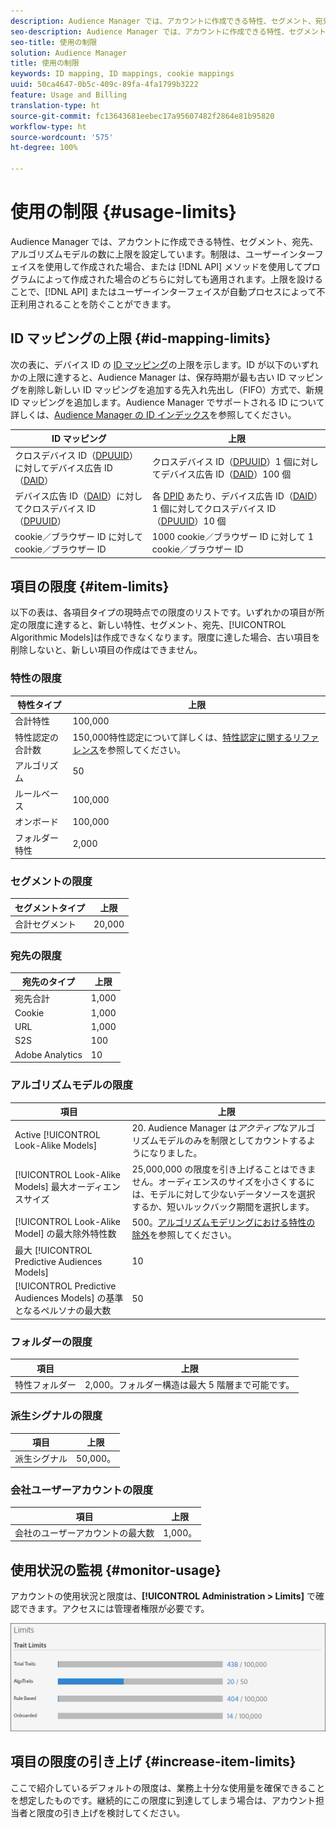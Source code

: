 ```yaml
---
description: Audience Manager では、アカウントに作成できる特性、セグメント、宛先、アルゴリズムモデルの数に上限を設定しています。制限は、ユーザーインターフェイスを使用して作成された場合、または API メソッドを使用してプログラムによって作成された場合のどちらに対しても適用されます。使用制限は、アドビの API やユーザーインターフェイへの不正アクセスを試みる可能性がある自動プロセスから Audience Manager を守るのに役立ちます。
seo-description: Audience Manager では、アカウントに作成できる特性、セグメント、宛先、アルゴリズムモデルの数に上限を設定しています。制限は、ユーザーインターフェイスを使用して作成された場合、または API メソッドを使用してプログラムによって作成された場合のどちらに対しても適用されます。使用制限は、アドビの API やユーザーインターフェイへの不正アクセスを試みる可能性がある自動プロセスから Audience Manager を守るのに役立ちます。
seo-title: 使用の制限
solution: Audience Manager
title: 使用の制限
keywords: ID mapping, ID mappings, cookie mappings
uuid: 50ca4647-0b5c-409c-89fa-4fa1799b3222
feature: Usage and Billing
translation-type: ht
source-git-commit: fc13643681eebec17a95607482f2864e81b95820
workflow-type: ht
source-wordcount: '575'
ht-degree: 100%

---
```



# 使用の制限 {#usage-limits}

Audience Manager では、アカウントに作成できる特性、セグメント、宛先、アルゴリズムモデルの数に上限を設定しています。制限は、ユーザーインターフェイスを使用して作成された場合、または [!DNL API] メソッドを使用してプログラムによって作成された場合のどちらに対しても適用されます。上限を設けることで、[!DNL API] またはユーザーインターフェイスが自動プロセスによって不正利用されることを防ぐことができます。

## ID マッピングの上限 {#id-mapping-limits}

次の表に、デバイス ID の [ID マッピング](../../integration/sending-audience-data/batch-data-transfer-explained/id-sync-http.md)の上限を示します。ID が以下のいずれかの上限に達すると、Audience Manager は、保存時期が最も古い ID マッピングを削除し新しい ID マッピングを追加する先入れ先出し（FIFO）方式で、新規 ID マッピングを追加します。Audience Manager でサポートされる ID について詳しくは、[Audience Manager の ID インデックス](../../reference/ids-in-aam.md)を参照してください。

| ID マッピング | 上限 |
|-----------|-------------- |
| クロスデバイス ID（[DPUUID](../../reference/ids-in-aam.md)）に対してデバイス広告 ID（[DAID](../../reference/ids-in-aam.md)） | クロスデバイス ID（[DPUUID](../../reference/ids-in-aam.md)）1 個に対してデバイス広告 ID（[DAID](../../reference/ids-in-aam.md)）100 個 |
| デバイス広告 ID（[DAID](../../reference/ids-in-aam.md)）に対してクロスデバイス ID（[DPUUID](../../reference/ids-in-aam.md)） | 各 [DPID](../../reference/ids-in-aam.md) あたり、デバイス広告 ID（[DAID](../../reference/ids-in-aam.md)）1 個に対してクロスデバイス ID（[DPUUID](../../reference/ids-in-aam.md)）10 個 |
| cookie／ブラウザー ID に対して cookie／ブラウザー ID | 1000 cookie／ブラウザー ID に対して 1  cookie／ブラウザー ID |

## 項目の限度 {#item-limits}

以下の表は、各項目タイプの現時点での限度のリストです。いずれかの項目が所定の限度に達すると、新しい特性、セグメント、宛先、[!UICONTROL Algorithmic Models]は作成できなくなります。限度に達した場合、古い項目を削除しないと、新しい項目の作成はできません。

### 特性の限度

| 特性タイプ | 上限 |
| -------------------------- | ------------------------------------- |
| 合計特性 | 100,000 |
| 特性認定の合計数 | 150,000特性認定について詳しくは、[特性認定に関するリファレンス](/help/using/features/traits/trait-and-segment-qualification-reference.md#trait-qualification-limit)を参照してください。 |
| アルゴリズム | 50 |
| ルールベース | 100,000 |
| オンボード | 100,000 |
| フォルダー特性 | 2,000 |

### セグメントの限度

| セグメントタイプ | 上限 |
| -------------- | ------------- |
| 合計セグメント | 20,000 |

### 宛先の限度

| 宛先のタイプ | 上限 |
| ------------------ | ------------- |
| 宛先合計 | 1,000 |
| Cookie | 1,000 |
| URL | 1,000 |
| S2S | 100 |
| Adobe Analytics | 10 |

### アルゴリズムモデルの限度

| 項目 | 上限 |
| -------- | ----- |
| Active [!UICONTROL Look-Alike Models] | 20. Audience Manager は&#x200B;*アクティブ*&#x200B;なアルゴリズムモデルのみを制限としてカウントするようになりました。 |
| [!UICONTROL Look-Alike Models] 最大オーディエンスサイズ | 25,000,000 の限度を引き上げることはできません。オーディエンスのサイズを小さくするには、モデルに対して少ないデータソースを選択するか、短いルックバック期間を選択します。 |
| [!UICONTROL Look-Alike Model] の最大除外特性数  | 500。[アルゴリズムモデリングにおける特性の除外](/help/using/features/algorithmic-models/trait-exclusion-algo-models.md)を参照してください。 |
| 最大 [!UICONTROL Predictive Audiences Models] | 10 |
| [!UICONTROL Predictive Audiences Models] の基準となるペルソナの最大数  | 50 |

### フォルダーの限度

| 項目 | 上限 |
| ------------- | ------------------ |
| 特性フォルダー | 2,000。フォルダー構造は最大 5 階層まで可能です。 |

### 派生シグナルの限度

| 項目 | 上限 |
| --------------- | ------------- |
| 派生シグナル | 50,000。 |

### 会社ユーザーアカウントの限度

| 項目 | 上限 |
| ----------- | ------------- |
| 会社のユーザーアカウントの最大数 | 1,000。 |

## 使用状況の監視 {#monitor-usage}

アカウントの使用状況と限度は、**[!UICONTROL Administration > Limits]** で確認できます。アクセスには管理者権限が必要です。

![使用限度の画像](assets/usage-limits.png)

## 項目の限度の引き上げ {#increase-item-limits}

ここで紹介しているデフォルトの限度は、業務上十分な使用量を確保できることを想定したものです。継続的にこの限度に到達してしまう場合は、アカウント担当者と限度の引き上げを検討してください。